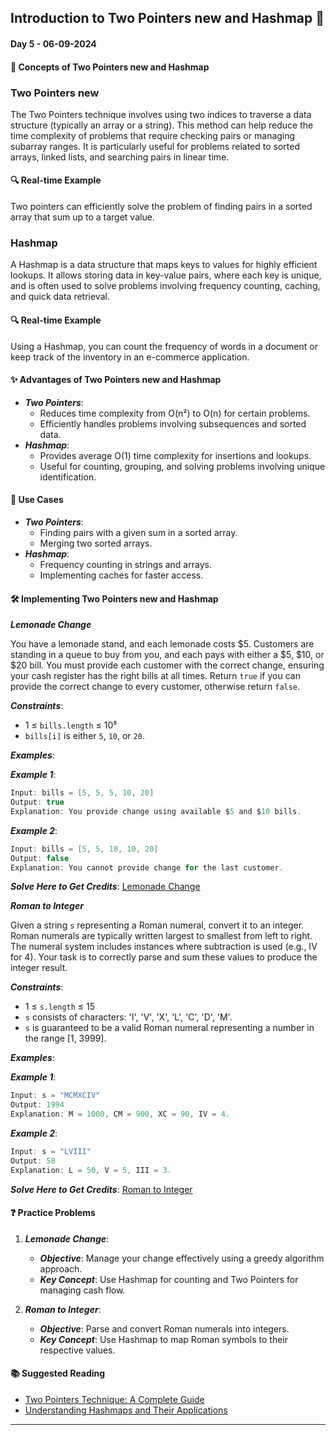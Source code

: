
## Introduction to Two Pointers new and Hashmap 🚀

#### Day 5 - 06-09-2024

#### **📖 Concepts of Two Pointers new and Hashmap**

### Two Pointers new
The Two Pointers technique involves using two indices to traverse a data structure (typically an array or a string). This method can help reduce the time complexity of problems that require checking pairs or managing subarray ranges. It is particularly useful for problems related to sorted arrays, linked lists, and searching pairs in linear time.

#### 🔍 Real-time Example
Two pointers can efficiently solve the problem of finding pairs in a sorted array that sum up to a target value.

### Hashmap
A Hashmap is a data structure that maps keys to values for highly efficient lookups. It allows storing data in key-value pairs, where each key is unique, and is often used to solve problems involving frequency counting, caching, and quick data retrieval.

#### 🔍 Real-time Example
Using a Hashmap, you can count the frequency of words in a document or keep track of the inventory in an e-commerce application.

#### **✨ Advantages of Two Pointers new and Hashmap**

- **_Two Pointers_**:
  - Reduces time complexity from O(n²) to O(n) for certain problems.
  - Efficiently handles problems involving subsequences and sorted data.
- **_Hashmap_**:
  - Provides average O(1) time complexity for insertions and lookups.
  - Useful for counting, grouping, and solving problems involving unique identification.

#### **🌟 Use Cases**

- **_Two Pointers_**:
  - Finding pairs with a given sum in a sorted array.
  - Merging two sorted arrays.
- **_Hashmap_**:
  - Frequency counting in strings and arrays.
  - Implementing caches for faster access.

#### **🛠️ Implementing Two Pointers new and Hashmap**

**_Lemonade Change_**

You have a lemonade stand, and each lemonade costs $5. Customers are standing in a queue to buy from you, and each pays with either a $5, $10, or $20 bill. You must provide each customer with the correct change, ensuring your cash register has the right bills at all times. Return `true` if you can provide the correct change to every customer, otherwise return `false`.

**_Constraints_**:

- 1 ≤ `bills.length` ≤ 10⁵
- `bills[i]` is either `5`, `10`, or `20`.

**_Examples_**:

**_Example 1_**:

```java
Input: bills = [5, 5, 5, 10, 20]
Output: true
Explanation: You provide change using available $5 and $10 bills.
```

**_Example 2_**:

```java
Input: bills = [5, 5, 10, 10, 20]
Output: false
Explanation: You cannot provide change for the last customer.
```

**_Solve Here to Get Credits_**: [Lemonade Change](https://leetcode.com/problems/lemonade-change/)

**_Roman to Integer_**

Given a string `s` representing a Roman numeral, convert it to an integer. Roman numerals are typically written largest to smallest from left to right. The numeral system includes instances where subtraction is used (e.g., IV for 4). Your task is to correctly parse and sum these values to produce the integer result.

**_Constraints_**:

- 1 ≤ `s.length` ≤ 15
- `s` consists of characters: 'I', 'V', 'X', 'L', 'C', 'D', 'M'.
- `s` is guaranteed to be a valid Roman numeral representing a number in the range [1, 3999].

**_Examples_**:

**_Example 1_**:

```java
Input: s = "MCMXCIV"
Output: 1994
Explanation: M = 1000, CM = 900, XC = 90, IV = 4.
```

**_Example 2_**:

```java
Input: s = "LVIII"
Output: 58
Explanation: L = 50, V = 5, III = 3.
```

**_Solve Here to Get Credits_**: [Roman to Integer](https://leetcode.com/problems/roman-to-integer/)


#### **❓ Practice Problems**

1. **_Lemonade Change_**:
   - **_Objective_**: Manage your change effectively using a greedy algorithm approach.
   - **_Key Concept_**: Use Hashmap for counting and Two Pointers for managing cash flow.

2. **_Roman to Integer_**:
   - **_Objective_**: Parse and convert Roman numerals into integers.
   - **_Key Concept_**: Use Hashmap to map Roman symbols to their respective values.


#### **📚 Suggested Reading**

- [Two Pointers Technique: A Complete Guide](https://www.geeksforgeeks.org/two-pointers-technique/)
- [Understanding Hashmaps and Their Applications](https://www.geeksforgeeks.org/hash-map-in-java/)

---
